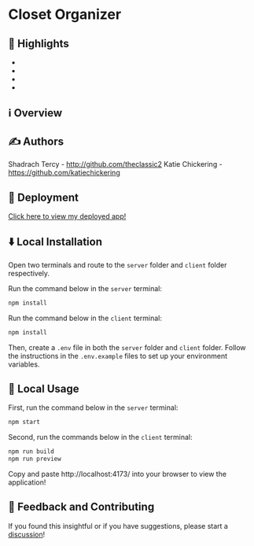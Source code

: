 #  Closet Organizer


## 🌟 Highlights

- 
- 
- 
- 


## ℹ️ Overview




## ✍️ Authors

Shadrach Tercy - http://github.com/theclassic2
Katie Chickering - https://github.com/katiechickering


## 🛜 Deployment

[Click here to view my deployed app!]()




## ⬇️ Local Installation

Open two terminals and route to the `server` folder and `client` folder respectively.

Run the command below in the `server` terminal:
```bash
npm install
```

Run the command below in the `client` terminal:
```bash
npm install
```

Then, create a `.env` file in both the `server` folder and `client` folder. Follow the instructions in the `.env.example` files to set up your environment variables.


## 🚀 Local Usage

First, run the command below in the `server` terminal:
```bash
npm start
```

Second, run the commands below in the `client` terminal:
```bash
npm run build
npm run preview
```

Copy and paste http://localhost:4173/ into your browser to view the application!


## 💭 Feedback and Contributing

If you found this insightful or if you have suggestions, please start a [discussion]()!